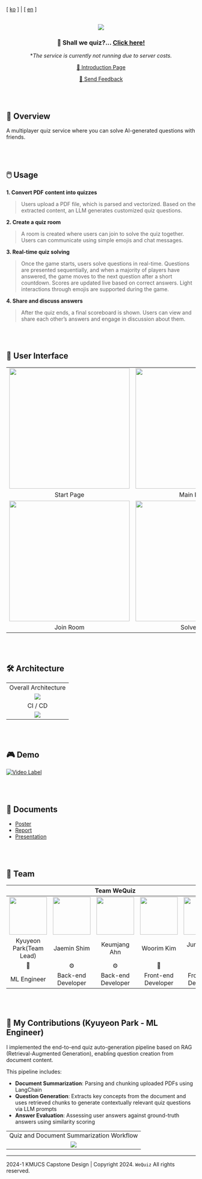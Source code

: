 [ [ko](https://github.com/Team-WeQuiz/wequiz) ] | [ [en](https://github.com/noooey/wequiz) ]

</br>
<div align='center'>
<a href='https://github.com/Team-WeQuiz/wequiz'><img src="https://github.com/Team-WeQuiz/wequiz/assets/66217855/6e9d764d-6be1-4c71-aa00-51aaee0dfa3e"></a>

<h3>
 🎲 Shall we quiz?... <a href="https://drive.google.com/file/d/1MAcTd1BX8kajpG4csPkAMGHl3BIZyXaG/view?usp=sharing" target='_blank'>Click here!</a>
</h3>

**The service is currently not running due to server costs.*

<a href="https://team-wequiz.github.io/wequiz" target='_blank'> 🌈 Introduction Page</a>

<a href="https://forms.gle/18tuJnwU67CensYy7" target='_blank'>📝 Send Feedback</a>

</div>
</br>
</br>

## 🤔 Overview
A multiplayer quiz service where you can solve AI-generated questions with friends.

</br>
</br>

## 🖱️ Usage
**1. Convert PDF content into quizzes**  
> Users upload a PDF file, which is parsed and vectorized. Based on the extracted content, an LLM generates customized quiz questions.

**2. Create a quiz room**  
> A room is created where users can join to solve the quiz together.
> Users can communicate using simple emojis and chat messages.  

**3. Real-time quiz solving**  
> Once the game starts, users solve questions in real-time.
> Questions are presented sequentially, and when a majority of players have answered, the game moves to the next question after a short countdown.
> Scores are updated live based on correct answers.
> Light interactions through emojis are supported during the game.  

**4. Share and discuss answers**  
> After the quiz ends, a final scoreboard is shown.
> Users can view and share each other’s answers and engage in discussion about them. 
 
</br>
</br>


## 🎨 User Interface
<table>
    <tbody>
        <tr>
          <tr>
            <td align='center'><img src="https://github.com/Team-WeQuiz/wequiz/assets/66217855/906cc180-fa7d-4d1b-9705-b1c19f422b50" width="320"></td>
            <td align='center'><img src="https://github.com/Team-WeQuiz/wequiz/assets/66217855/5740c0a0-0352-4161-ac6f-854e0f8c4563" width="320"></td>
            <td align='center'><img src="https://github.com/Team-WeQuiz/wequiz/assets/66217855/ad07f448-9791-4a0e-83a0-e4814f270eaa" width="320"></td>
          </tr>
          <tr>
            <td align='center'>Start Page</td>
            <td align='center'>Main Lobby</td>
            <td align='center'>Create Room</td>
          </tr>
          <tr>
            <td align='center'><img src="https://github.com/Team-WeQuiz/wequiz/assets/66217855/ac3b2e52-5a5f-4806-b0c7-f29ce377f149" width="320"></td>
            <td align='center'><img src="https://github.com/Team-WeQuiz/wequiz/assets/66217855/893daebb-1c11-4083-843b-a9daf50cc908" width="320"></td>
            <td align='center'><img src="https://github.com/Team-WeQuiz/wequiz/assets/66217855/072351f1-e2b8-4894-b656-8e650708636e" width="320"></td>
          </tr>
          <tr>
            <td align='center'>Join Room</td>
            <td align='center'>Solve Quiz</td>
            <td align='center'>View Answers</td>
          </tr>
        </tr>
    </tbody>
</table>

</br>
</br>

## 🛠️ Architecture

<table>
    <tbody>
        <tr>
          <tr>
            <td align='center'>Overall Architecture</td>
          </tr>
          <tr>
            <td align='center'><img src="https://github.com/Team-WeQuiz/wequiz/assets/66217855/a0d686f6-297d-4003-a9e5-21a24efa693c"></td>
          </tr>
          <tr>
            <td align='center'>CI / CD</td>
          </tr>
          <tr>
            <td align='center'><img src="https://blog.kakaocdn.net/dn/bOfFLH/btsGwbtmsSn/jmzsqE2A37iZHtXBaphlfK/img.png"></td>
          </tr>
    </tbody>
</table>

</br>
</br>

## 🎮 Demo
[![Video Label](https://github.com/Team-WeQuiz/wequiz/assets/90228925/2a919cbe-2bc2-4495-9762-5b17b1e34ee9)](https://www.youtube.com/watch?v=L84IS3E5d7Y)


</br>
</br>

## 📝 Documents
- [Poster](https://github.com/Team-WeQuiz/wequiz/blob/main/docs/poster.png)
- [Report](https://github.com/Team-WeQuiz/wequiz/blob/main/docs/%EC%88%98%ED%96%89%EA%B2%B0%EA%B3%BC%EB%B3%B4%EA%B3%A0%EC%84%9C.pdf)
- [Presentation](https://github.com/Team-WeQuiz/wequiz/blob/main/docs/presentation.pdf)

</br>
</br>


## 🚀 Team

<div align='center'>
  
<table>
    <thead>
        <tr>
            <th colspan="5"> Team WeQuiz </th>
        </tr>
    </thead>
    <tbody>
         <tr>
           <td align='center'><a href="https://github.com/noooey" target='_blank'><img src="https://avatars.githubusercontent.com/u/66217855?v=4" width="100" height="100"></td>
           <td align='center'><a href="https://github.com/cherry031" target='_blank'><img src="https://avatars.githubusercontent.com/u/66215132?v=4" width="100" height="100"></td>
           <td align='center'><a href="https://github.com/koomchang" target='_blank'><img src="https://avatars.githubusercontent.com/u/90228925?v=4" width="100" height="100"></td>
           <td align='center'><a href="https://github.com/KRimwoo" target='_blank'><img src="https://avatars.githubusercontent.com/u/66295173?v=4" width="100" height="100"></td>
           <td align='center'><a href="https://github.com/ryanbae94" target='_blank'><img src="https://avatars.githubusercontent.com/u/122738447?v=4" width="100" height="100"></td>
         </tr>
         <tr>
           <td align='center'>Kyuyeon Park(Team Lead)</td>
           <td align='center'>Jaemin Shim</td>
           <td align='center'>Keumjang Ahn</td>
           <td align='center'>Woorim Kim</td>
           <td align='center'>Junhyeong Bae</td>
         </tr>
         <tr>
           <td align='center'>🤖</td>
           <td align='center'>⚙️</td>
           <td align='center'>⚙️</td>
           <td align='center'>🎨</td>
           <td align='center'>🎨</td>
         </tr>
         <tr>
           <td align='center'>ML Engineer</td>
           <td align='center'>Back-end Developer</td>
           <td align='center'>Back-end Developer</td>
           <td align='center'>Front-end Developer</td>
           <td align='center'>Front-end Developer</td>
         </tr>
    </tbody>
</table>

</div> 

</br>
</br>


## 🐾 My Contributions (Kyuyeon Park - ML Engineer)
I implemented the end-to-end quiz auto-generation pipeline based on RAG (Retrieval-Augmented Generation), enabling question creation from document content.


This pipeline includes:

- **Document Summarization**: Parsing and chunking uploaded PDFs using LangChain
- **Question Generation**: Extracts key concepts from the document and uses retrieved chunks to generate contextually relevant quiz questions via LLM prompts
- **Answer Evaluation**: Assessing user answers against ground-truth answers using similarity scoring


<table>
    <tbody>
        <tr>
          <tr>
            <td align='center'>Quiz and Document Summarization Workflow</td>
          </tr>
          <tr>
            <td align='center'><img src="model/assets/ml_architecture.png"></td>
          </tr>
    </tbody>
</table>

---

2024-1 KMUCS Capstone Design | Copyright 2024. `WeQuiz` All rights reserved.
